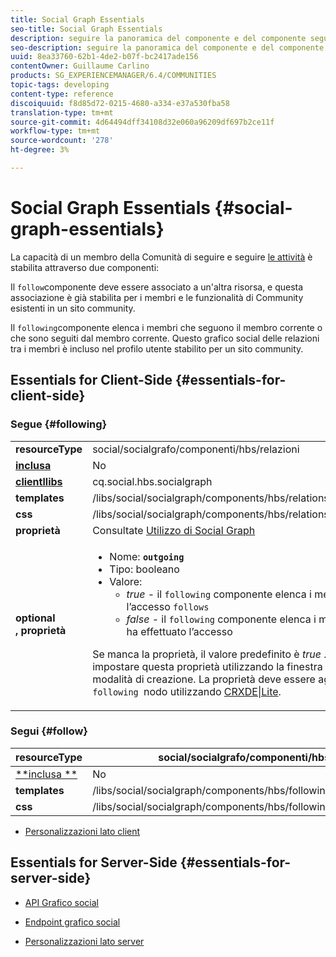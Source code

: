 ```yaml
---
title: Social Graph Essentials
seo-title: Social Graph Essentials
description: seguire la panoramica del componente e del componente seguente
seo-description: seguire la panoramica del componente e del componente seguente
uuid: 8ea33760-62b1-4de2-b07f-bc2417ade156
contentOwner: Guillaume Carlino
products: SG_EXPERIENCEMANAGER/6.4/COMMUNITIES
topic-tags: developing
content-type: reference
discoiquuid: f8d85d72-0215-4680-a334-e37a530fba58
translation-type: tm+mt
source-git-commit: 4d64494dff34108d32e060a96209df697b2ce11f
workflow-type: tm+mt
source-wordcount: '278'
ht-degree: 3%

---
```



# Social Graph Essentials {#social-graph-essentials}

La capacità di un membro della Comunità di seguire e seguire [le attività](essentials-activities.md) è stabilita attraverso due componenti:

Il `follow`componente deve essere associato a un&#39;altra risorsa, e questa associazione è già stabilita per i membri e le funzionalità di Community esistenti in un sito [](overview.md#communitiessites)community.

Il `following`componente elenca i membri che seguono il membro corrente o che sono seguiti dal membro corrente. Questo grafico social delle relazioni tra i membri è incluso nel profilo utente stabilito per un sito community.

## Essentials for Client-Side {#essentials-for-client-side}

### Segue {#following}

<table> 
 <tbody>
  <tr>
   <td> <strong>resourceType</strong></td> 
   <td>social/socialgrafo/componenti/hbs/relazioni</td> 
  </tr>
  <tr>
   <td> <a href="scf.md#add-or-include-a-communities-component"><strong>inclusa</strong></a></td> 
   <td>No</td> 
  </tr>
  <tr>
   <td> <a href="clientlibs.md"><strong>clientllibs</strong></a></td> 
   <td>cq.social.hbs.socialgraph</td> 
  </tr>
  <tr>
   <td> <strong>templates</strong></td> 
   <td> /libs/social/socialgraph/components/hbs/relationships/relationships.hbs</td> 
  </tr>
  <tr>
   <td> <strong>css</strong></td> 
   <td> /libs/social/socialgraph/components/hbs/relationships/clientlibs/relationships.css</td> 
  </tr>
  <tr>
   <td><strong> proprietà</strong></td> 
   <td>Consultate <a href="socialgraph.md">Utilizzo di Social Graph</a></td> 
  </tr>
  <tr>
   <td><strong> optional<br /> , proprietà</strong></td> 
   <td>
    <ul> 
     <li>Nome: <strong><code>outgoing</code></strong></li> 
     <li>Tipo: booleano</li> 
     <li>Valore:<br /> 
      <ul> 
       <li><i>true </i>- il <code>following</code> componente elenca i membri che hanno effettuato l’accesso <code>follows</code></li> 
       <li><i>false </i>- il <code>following</code> componente elenca i membri <code>follow </code>del membro che ha effettuato l’accesso</li> 
      </ul> </li> 
    </ul> <p>Se manca la proprietà, il valore predefinito è <i>true</i> . Al momento, non è possibile impostare questa proprietà utilizzando la finestra di dialogo di modifica in modalità di creazione. La proprietà deve essere aggiunta a un'istanza del <code>following </code>nodo utilizzando <a href="../../help/sites-developing/developing-with-crxde-lite.md">CRXDE|Lite</a>.</p> </td> 
  </tr>
 </tbody>
</table>

### Segui {#follow}

| **resourceType** | social/socialgrafo/componenti/hbs/seguenti |
|---|---|
| [**inclusa **](scf.md#add-or-include-a-communities-component) | No |
| **templates** | /libs/social/socialgraph/components/hbs/following/following.hbs |
| **css** | /libs/social/socialgraph/components/hbs/following/clientlibs/following.css |

* [Personalizzazioni lato client](client-customize.md)

## Essentials for Server-Side {#essentials-for-server-side}

* [API Grafico social](https://helpx.adobe.com/experience-manager/6-4/sites/developing/using/reference-materials/javadoc/com/adobe/cq/social/graph/client/api/package-frame.html)

* [Endpoint grafico social](https://helpx.adobe.com/experience-manager/6-4/sites/developing/using/reference-materials/javadoc/com/adobe/cq/social/graph/client/endpoint/package-frame.html)

* [Personalizzazioni lato server](server-customize.md)

